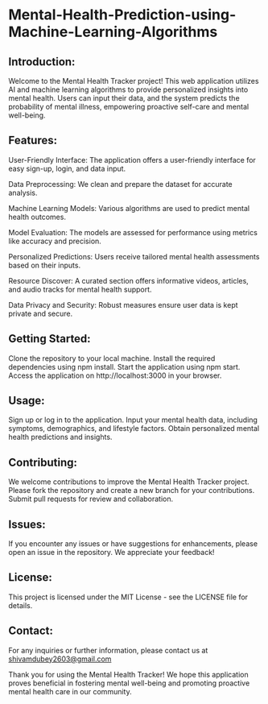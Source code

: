 # Mental-Health-Prediction-using-Machine-Learning-Algorithms
## Introduction:

Welcome to the Mental Health Tracker project! This web application utilizes AI and machine learning algorithms to provide personalized insights into mental health. Users can input their data, and the system predicts the probability of mental illness, empowering proactive self-care and mental well-being.

## Features:

User-Friendly Interface: The application offers a user-friendly interface for easy sign-up, login, and data input.

Data Preprocessing: We clean and prepare the dataset for accurate analysis.

Machine Learning Models: Various algorithms are used to predict mental health outcomes.

Model Evaluation: The models are assessed for performance using metrics like accuracy and precision.

Personalized Predictions: Users receive tailored mental health assessments based on their inputs.

Resource Discover: A curated section offers informative videos, articles, and audio tracks for mental health support.

Data Privacy and Security: Robust measures ensure user data is kept private and secure.

## Getting Started:

Clone the repository to your local machine.
Install the required dependencies using npm install.
Start the application using npm start.
Access the application on http://localhost:3000 in your browser.
## Usage:

Sign up or log in to the application.
Input your mental health data, including symptoms, demographics, and lifestyle factors.
Obtain personalized mental health predictions and insights.
## Contributing:

We welcome contributions to improve the Mental Health Tracker project. Please fork the repository and create a new branch for your contributions. Submit pull requests for review and collaboration.

## Issues:

If you encounter any issues or have suggestions for enhancements, please open an issue in the repository. We appreciate your feedback!

## License:

This project is licensed under the MIT License - see the LICENSE file for details.

## Contact:

For any inquiries or further information, please contact us at shivamdubey2603@gmail.com

Thank you for using the Mental Health Tracker! We hope this application proves beneficial in fostering mental well-being and promoting proactive mental health care in our community.